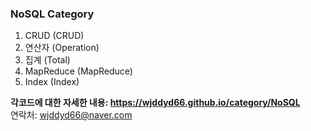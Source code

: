 ### NoSQL Category

1. CRUD (CRUD)
2. 연산자 (Operation)
3. 집계 (Total)
4. MapReduce (MapReduce)
5. Index (Index)

**각코드에 대한 자세한 내용: <https://wjddyd66.github.io/category/NoSQL>**  
연락처: wjddyd66@naver.com  
